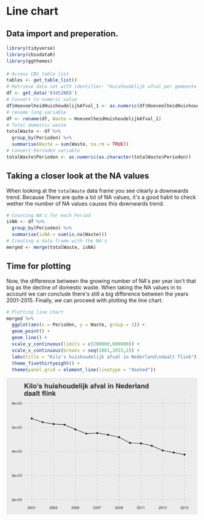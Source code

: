 Line chart
================

Data import and preperation.
----------------------------

``` r
library(tidyverse)
library(cbsodataR)
library(ggthemes)

# Access CBS table list
tables <- get_table_list()
# Retrieve data set with identifier: "Huishoudelijk afval per gemeente per inwoner"
df <- get_data('83452NED')
# Convert to numeric value
df$HoeveelheidHuishoudelijkAfval_1 <- as.numeric(df$HoeveelheidHuishoudelijkAfval_1) 
# rename long variable
df <- rename(df, Waste = HoeveelheidHuishoudelijkAfval_1)
# Total domestic waste
totalWaste <- df %>%
  group_by(Perioden) %>%
  summarise(Waste = sum(Waste, na.rm = TRUE))
# Convert Perioden variable
totalWaste$Perioden <- as.numeric(as.character(totalWaste$Perioden))
```

Taking a closer look at the NA values
-------------------------------------

When looking at the `totalWaste` data frame you see clearly a downwards trend. Because There are quite a lot of NA values, it's a good habit to check wether the number of NA values causes this downwards trend.

``` r
# Counting NA's for each Period
isNA <- df %>%
  group_by(Perioden) %>%
  summarise(isNA = sum(is.na(Waste)))
# Creating a data frame with the NA's
merged <- merge(totalWaste, isNA)
```

Time for plotting
-----------------

Now, the difference between the growing number of NA's per year isn't that big as the decline of domestic waste. When taking the NA values in to account we can conclude there's still a big difference between the years 2001-2015. Finally, we can proceed with plotting the line chart.

``` r
# Plotting line chart
merged %>%
  ggplot(aes(x = Perioden, y = Waste, group = 1)) +
  geom_point() +
  geom_line() +
  scale_y_continuous(limits = c(200000,600000)) +
  scale_x_continuous(breaks = seq(2001,2015,2)) +
  labs(title = "Kilo's huishoudelijk afval in Nederland\ndaalt flink") +
  theme_fivethirtyeight() +
  theme(panel.grid = element_line(linetype = "dashed"))
```

![](line-chart_files/figure-markdown_github-ascii_identifiers/unnamed-chunk-1-1.png)
